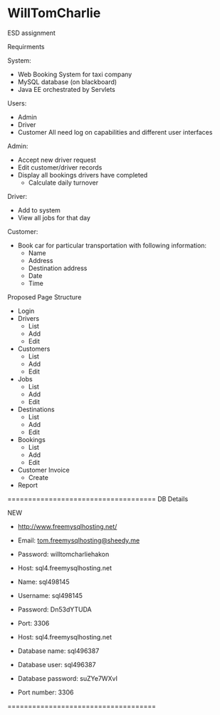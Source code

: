 # WillTomCharlie
ESD assignment

Requirments

System:
- Web Booking System for taxi company
- MySQL database (on blackboard)
- Java EE orchestrated by Servlets


Users:
- Admin
- Driver
- Customer
All need log on capabilities and different user interfaces


Admin:
- Accept new driver request
- Edit customer/driver records
- Display all bookings drivers have completed
  - Calculate daily turnover

Driver:
- Add to system
- View all jobs for that day

Customer:
- Book car for particular transportation with following information:
  - Name
  - Address
  - Destination address
  - Date
  - Time


Proposed Page Structure
- Login
- Drivers
  - List
  - Add
  - Edit
- Customers
  - List
  - Add
  - Edit
- Jobs
  - List
  - Add
  - Edit
- Destinations
  - List
  - Add
  - Edit
- Bookings
  - List
  - Add
  - Edit
- Customer Invoice
  - Create
- Report

====================================
DB Details




NEW
- http://www.freemysqlhosting.net/
- Email:    tom.freemysqlhosting@sheedy.me
- Password: willtomcharliehakon
- Host:     sql4.freemysqlhosting.net
- Name:     sql498145
- Username: sql498145
- Password: Dn53dYTUDA
- Port:     3306






- Host: sql4.freemysqlhosting.net
- Database name: sql496387
- Database user: sql496387
- Database password: suZYe7WXvI
- Port number: 3306

====================================
